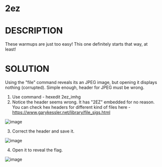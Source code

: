 # 2ez
# DESCRIPTION
These warmups are just too easy! This one definitely starts that way, at least!

# SOLUTION
Using the "file" command reveals its an JPEG image, but opening it displays nothing (corrupted). Simple enough, header for JPEG must be wrong. 

1. Use command - hexedit 2ez_imhg
2. Notice the header seems wrong. It has "2EZ" embedded for no reason. You can check hex headers for different kind of files here - https://www.garykessler.net/library/file_sigs.html 

![image](https://user-images.githubusercontent.com/83397936/133918902-13fb3c5e-11e7-41de-a550-f7b84bc4a580.png)

3. Correct the header and save it.

![image](https://user-images.githubusercontent.com/83397936/133918916-281b1055-6eec-4cc8-a0c4-b7359b837fa2.png)

4. Open it to reveal the flag. 

![image](https://user-images.githubusercontent.com/83397936/133918927-ab4cb793-c76c-4de5-8173-f39e57c7d521.png)
